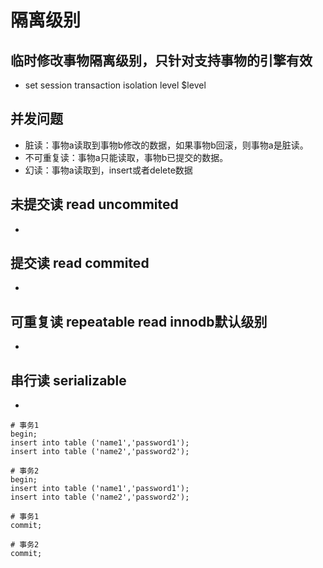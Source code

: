 # 隔离级别

## 临时修改事物隔离级别，只针对支持事物的引擎有效
- set session transaction isolation level $level

## 并发问题
- 脏读：事物a读取到事物b修改的数据，如果事物b回滚，则事物a是脏读。
- 不可重复读：事物a只能读取，事物b已提交的数据。
- 幻读：事物a读取到，insert或者delete数据

## 未提交读 read uncommited

- 

## 提交读 read commited

-

## 可重复读 repeatable read innodb默认级别

- 

## 串行读 serializable

- 

```mysql
# 事务1
begin;
insert into table ('name1','password1');
insert into table ('name2','password2');
```

```mysql
# 事务2
begin;
insert into table ('name1','password1');
insert into table ('name2','password2');
```

```mysql
# 事务1
commit;
```

```mysql
# 事务2
commit;
```